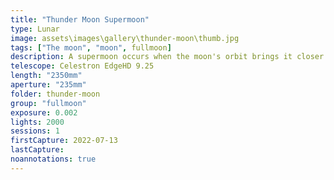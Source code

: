 ```yaml
---
title: "Thunder Moon Supermoon"
type: Lunar
image: assets\images\gallery\thunder-moon\thumb.jpg
tags: ["The moon", "moon", fullmoon]
description: A supermoon occurs when the moon's orbit brings it closer to Earth, so it appears bigger and brighter. The July supermoon is expected to be the brightest of the year. It's called the Thunder moon because it heralds the season of thunderstorms in the North American summer. This is a mosaic taken from four zoomed shots.
telescope: Celestron EdgeHD 9.25
length: "2350mm"
aperture: "235mm"
folder: thunder-moon
group: "fullmoon"
exposure: 0.002
lights: 2000
sessions: 1
firstCapture: 2022-07-13
lastCapture:
noannotations: true
---
```

